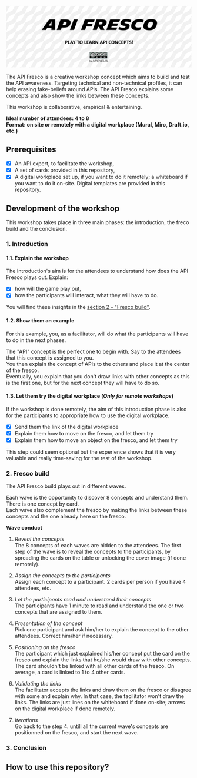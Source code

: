 ![API Freco](img/Banner.png)

The API Fresco is a creative workshop concept which aims to build and test the API awareness. Targeting technical and non-technical profiles, it can help erasing fake-beliefs around APIs. The API Fresco explains some concepts and also show the links between these concepts.

This workshop is collaborative, empirical & entertaining.

**Ideal number of attendees: 4 to 8**  
**Format: on site or remotely with a digital workplace (Mural, Miro, Draft.io, etc.)**

## Prerequisites
- [x] An API expert, to facilitate the workshop,
- [x] A set of cards provided in this repository,
- [x] A digital workplace set up, if you want to do it remotely; a whiteboard if you want to do it on-site. Digital templates are provided in this repository.

## Development of the workshop
This workshop takes place in three main phases: the introduction, the freco build and the conclusion.

### 1. Introduction

#### 1.1. Explain the workshop  
The Introduction's aim is for the attendees to understand how does the API Fresco plays out. 
Explain:
- [x] how will the game play out,
- [x] how the participants will interact, what they will have to do.

You will find these insights in the [section 2 - "Fresco build"](https://github.com/michelin/API-Fresco#2-fresco-build).

#### 1.2. Show them an example
For this example, you, as a facilitator, will do what the participants will have to do in the next phases.  

The "API" concept is the perfect one to begin with. Say to the attendees that this concept is assigned to you.  
You then explain the concept of APIs to the others and place it at the center of the fresco.  
Eventually, you explain that you don't draw links with other concepts as this is the first one, but for the next concept they will have to do so.

#### 1.3. Let them try the digital workplace (*Only for remote workshops*)
If the workshop is done remotely, the aim of this introduction phase is also for the participants to appropriate how to use the digital workplace.

- [x] Send them the link of the digital workplace
- [x] Explain them how to move on the fresco, and let them try
- [X] Explain them how to move an object on the fresco, and let them try

This step could seem optional but the experience shows that it is very valuable and really time-saving for the rest of the workshop.

### 2. Fresco build
The API Fresco build plays out in different waves.  
 
Each wave is the opportunity to discover 8 concepts and understand them. There is one concept by card.  
Each wave also complement the fresco by making the links between these concepts and the one already here on the fresco.

**Wave conduct**
1. *Reveal the concepts*  
    The 8 concepts of each waves are hidden to the attendees. The first step of the wave is to reveal the concepts to the participants, by spreading the cards on the table or unlocking the cover image (if done remotely).
    
2. *Assign the concepts to the participants*  
    Assign each concept to a participant. 2 cards per person if you have 4 attendees, etc.
 
3. *Let the participants read and understand their concepts*  
    The participants have 1 minute to read and understand the one or two concepts that are assigned to them.
    
4. *Presentation of the concept*  
    Pick one participant and ask him/her to explain the concept to the other attendees. Correct him/her if necessary.

5. *Positioning on the fresco*  
    The participant which just explained his/her concept put the card on the fresco and explain the links that he/she would draw with other concepts. The card shouldn't be linked with all other cards of the fresco. On average, a card is linked to 1 to 4 other cards.

6. *Validating the links*  
    The facilitator accepts the links and draw them on the fresco or disagree with some and explain why. In that case, the facilitator won't draw the links. The links are just lines on the whiteboard if done on-site; arrows on the digital workplace if done remotely.
    
7. *Iterations*  
    Go back to the step 4. untill all the current wave's concepts are positionned on the fresco, and start the next wave.

### 3. Conclusion

## How to use this repository?
